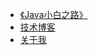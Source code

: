 * [《Java小白之路》](https://purejava.baimuxym.cn/#/)
* [技术博客](https://rain.baimuxym.cn/)
* [关于我](aboutme.md) 


